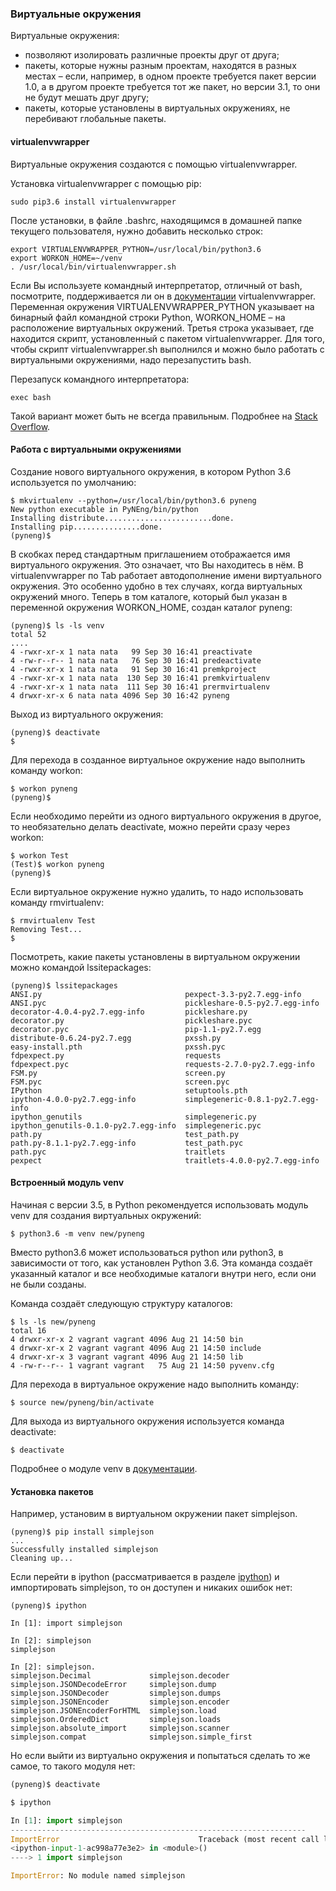 ### Виртуальные окружения

Виртуальные окружения:

* позволяют изолировать различные проекты друг от друга;
* пакеты, которые нужны разным проектам, находятся в разных местах – если, например, в одном проекте требуется пакет версии 1.0, а в другом проекте требуется тот же пакет, но версии 3.1, то они не будут мешать друг другу;
* пакеты, которые установлены в виртуальных окружениях, не перебивают глобальные пакеты.

#### virtualenvwrapper

Виртуальные окружения создаются с помощью virtualenvwrapper.

Установка virtualenvwrapper с помощью pip:

```
sudo pip3.6 install virtualenvwrapper
```

После установки, в файле .bashrc, находящимся в домашней папке текущего пользователя, нужно добавить несколько строк:

```
export VIRTUALENVWRAPPER_PYTHON=/usr/local/bin/python3.6
export WORKON_HOME=~/venv
. /usr/local/bin/virtualenvwrapper.sh
```

Если Вы используете командный интерпретатор, отличный от bash, посмотрите, поддерживается ли он в [документации](http://virtualenvwrapper.readthedocs.io/en/latest/install.html) virtualenvwrapper. Переменная окружения VIRTUALENVWRAPPER_PYTHON указывает на бинарный файл командной строки Python, WORKON_HOME – на расположение виртуальных окружений. Третья строка указывает, где находится скрипт, установленный с пакетом virtualenvwrapper. Для того, чтобы скрипт virtualenvwrapper.sh выполнился и можно было работать с виртуальными окружениями, надо перезапустить bash.

Перезапуск командного интерпретатора:

```
exec bash
```

Такой вариант может быть не всегда правильным. Подробнее на [Stack Overflow](http://stackoverflow.com/questions/2518127/how-do-i-reload-bashrc-without-logging-out-and-back-in).

#### Работа с виртуальными окружениями

Создание нового виртуального окружения, в котором Python 3.6 используется по умолчанию:

```
$ mkvirtualenv --python=/usr/local/bin/python3.6 pyneng
New python executable in PyNEng/bin/python
Installing distribute........................done.
Installing pip...............done.
(pyneng)$ 
```

В скобках перед стандартным приглашением отображается имя виртуального окружения. Это означает, что Вы находитесь в нём. В virtualenvwrapper по Tab работает автодополнение имени виртуального окружения. Это особенно удобно в тех случаях, когда виртуальных окружений много. Теперь в том каталоге, который был указан в переменной окружения WORKON_HOME, создан каталог pyneng:

```
(pyneng)$ ls -ls venv
total 52
....
4 -rwxr-xr-x 1 nata nata   99 Sep 30 16:41 preactivate
4 -rw-r--r-- 1 nata nata   76 Sep 30 16:41 predeactivate
4 -rwxr-xr-x 1 nata nata   91 Sep 30 16:41 premkproject
4 -rwxr-xr-x 1 nata nata  130 Sep 30 16:41 premkvirtualenv
4 -rwxr-xr-x 1 nata nata  111 Sep 30 16:41 prermvirtualenv
4 drwxr-xr-x 6 nata nata 4096 Sep 30 16:42 pyneng
```

Выход из виртуального окружения:

```
(pyneng)$ deactivate 
$ 
```

Для перехода в созданное виртуальное окружение надо выполнить команду workon:

```
$ workon pyneng
(pyneng)$ 
```

Если необходимо перейти из одного виртуального окружения в другое, то необязательно делать deactivate, можно перейти сразу через workon:

```
$ workon Test
(Test)$ workon pyneng
(pyneng)$ 
```

Если виртуальное окружение нужно удалить, то надо использовать команду rmvirtualenv:

```
$ rmvirtualenv Test
Removing Test...
$ 
```

Посмотреть, какие пакеты установлены в виртуальном окружении можно командой lssitepackages:

```
(pyneng)$ lssitepackages
ANSI.py                                pexpect-3.3-py2.7.egg-info
ANSI.pyc                               pickleshare-0.5-py2.7.egg-info
decorator-4.0.4-py2.7.egg-info         pickleshare.py
decorator.py                           pickleshare.pyc
decorator.pyc                          pip-1.1-py2.7.egg
distribute-0.6.24-py2.7.egg            pxssh.py
easy-install.pth                       pxssh.pyc
fdpexpect.py                           requests
fdpexpect.pyc                          requests-2.7.0-py2.7.egg-info
FSM.py                                 screen.py
FSM.pyc                                screen.pyc
IPython                                setuptools.pth
ipython-4.0.0-py2.7.egg-info           simplegeneric-0.8.1-py2.7.egg-info
ipython_genutils                       simplegeneric.py
ipython_genutils-0.1.0-py2.7.egg-info  simplegeneric.pyc
path.py                                test_path.py
path.py-8.1.1-py2.7.egg-info           test_path.pyc
path.pyc                               traitlets
pexpect                                traitlets-4.0.0-py2.7.egg-info
```

#### Встроенный модуль venv

Начиная с версии 3.5, в Python рекомендуется использовать модуль venv для создания виртуальных окружений:

```
$ python3.6 -m venv new/pyneng
```

Вместо python3.6 может использоваться python или python3, в зависимости от того, как установлен Python 3.6. Эта команда создаёт указанный каталог и все необходимые каталоги внутри него, если они не были созданы.

Команда создаёт следующую структуру каталогов:

```
$ ls -ls new/pyneng
total 16
4 drwxr-xr-x 2 vagrant vagrant 4096 Aug 21 14:50 bin
4 drwxr-xr-x 2 vagrant vagrant 4096 Aug 21 14:50 include
4 drwxr-xr-x 3 vagrant vagrant 4096 Aug 21 14:50 lib
4 -rw-r--r-- 1 vagrant vagrant   75 Aug 21 14:50 pyvenv.cfg
```

Для перехода в виртуальное окружение надо выполнить команду:

```
$ source new/pyneng/bin/activate
```

Для выхода из виртуального окружения используется команда deactivate:

```
$ deactivate
```

Подробнее о модуле venv в [документации](https://docs.python.org/3/library/venv.html#module-venv).


#### Установка пакетов

Например, установим в виртуальном окружении пакет simplejson. 
```
(pyneng)$ pip install simplejson
...
Successfully installed simplejson
Cleaning up...
```

Если перейти в ipython (рассматривается в разделе [ipython](../02_start/1_ipython.md)) и импортировать simplejson, то он доступен и никаких ошибок нет:
```
(pyneng)$ ipython

In [1]: import simplejson

In [2]: simplejson
simplejson

In [2]: simplejson.
simplejson.Decimal             simplejson.decoder
simplejson.JSONDecodeError     simplejson.dump
simplejson.JSONDecoder         simplejson.dumps
simplejson.JSONEncoder         simplejson.encoder
simplejson.JSONEncoderForHTML  simplejson.load
simplejson.OrderedDict         simplejson.loads
simplejson.absolute_import     simplejson.scanner
simplejson.compat              simplejson.simple_first
```

Но если выйти из виртуально окружения и попытаться сделать то же самое, то такого модуля нет:
```python
(pyneng)$ deactivate 

$ ipython

In [1]: import simplejson
------------------------------------------------------------------
ImportError                               Traceback (most recent call last)
<ipython-input-1-ac998a77e3e2> in <module>()
----> 1 import simplejson

ImportError: No module named simplejson
```
